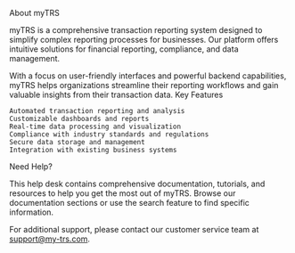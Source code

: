 About myTRS

myTRS is a comprehensive transaction reporting system designed to simplify complex reporting processes for businesses. Our platform offers intuitive solutions for financial reporting, compliance, and data management.

With a focus on user-friendly interfaces and powerful backend capabilities, myTRS helps organizations streamline their reporting workflows and gain valuable insights from their transaction data.
Key Features

    Automated transaction reporting and analysis
    Customizable dashboards and reports
    Real-time data processing and visualization
    Compliance with industry standards and regulations
    Secure data storage and management
    Integration with existing business systems

Need Help?

This help desk contains comprehensive documentation, tutorials, and resources to help you get the most out of myTRS. Browse our documentation sections or use the search feature to find specific information.

For additional support, please contact our customer service team at support@my-trs.com.